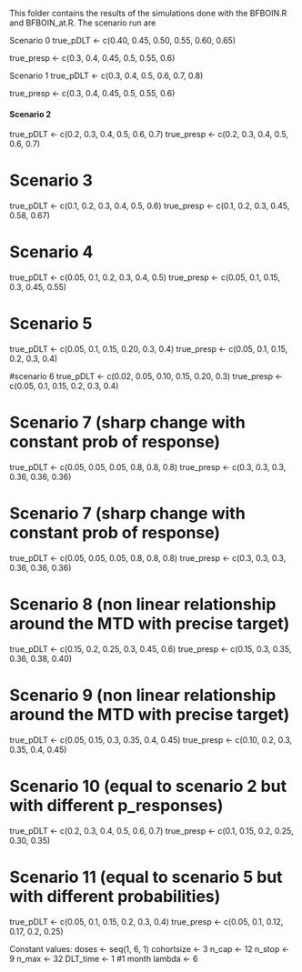 This folder contains the results of the simulations done with the BFBOIN.R and BFBOIN_at.R. 
The scenario run are 

Scenario 0
true_pDLT <- c(0.40, 0.45, 0.50, 0.55, 0.60, 0.65)

true_presp <- c(0.3, 0.4, 0.45, 0.5, 0.55, 0.6)

Scenario 1
true_pDLT <- c(0.3, 0.4, 0.5, 0.6, 0.7, 0.8)

true_presp <- c(0.3, 0.4, 0.45, 0.5, 0.55, 0.6)

#### Scenario 2
true_pDLT <- c(0.2, 0.3, 0.4, 0.5, 0.6, 0.7)
true_presp <- c(0.2, 0.3, 0.4, 0.5, 0.6, 0.7)

# Scenario 3
true_pDLT <- c(0.1, 0.2, 0.3, 0.4, 0.5, 0.6)
true_presp <- c(0.1, 0.2, 0.3, 0.45, 0.58, 0.67)

# Scenario 4 
true_pDLT <- c(0.05, 0.1, 0.2, 0.3, 0.4, 0.5)
true_presp <- c(0.05, 0.1, 0.15, 0.3, 0.45, 0.55)

# Scenario 5
true_pDLT <- c(0.05, 0.1, 0.15, 0.20, 0.3, 0.4)
true_presp <- c(0.05, 0.1, 0.15, 0.2, 0.3, 0.4)

#scenario 6
true_pDLT <- c(0.02, 0.05, 0.10, 0.15, 0.20, 0.3)
true_presp <- c(0.05, 0.1, 0.15, 0.2, 0.3, 0.4)

# Scenario 7 (sharp change with constant prob of response)
true_pDLT <- c(0.05, 0.05, 0.05, 0.8, 0.8, 0.8)
true_presp <- c(0.3, 0.3, 0.3, 0.36, 0.36, 0.36)

# Scenario 7 (sharp change with constant prob of response)
true_pDLT <- c(0.05, 0.05, 0.05, 0.8, 0.8, 0.8)
true_presp <- c(0.3, 0.3, 0.3, 0.36, 0.36, 0.36)

# Scenario 8 (non linear relationship around the MTD with precise target)
true_pDLT <- c(0.15, 0.2, 0.25, 0.3, 0.45, 0.6)
true_presp <- c(0.15, 0.3, 0.35, 0.36, 0.38, 0.40)

# Scenario 9 (non linear relationship around the MTD with precise target)
true_pDLT <- c(0.05, 0.15, 0.3, 0.35, 0.4, 0.45)
true_presp <- c(0.10, 0.2, 0.3, 0.35, 0.4, 0.45)

# Scenario 10 (equal to scenario 2 but with different p_responses)
true_pDLT <- c(0.2, 0.3, 0.4, 0.5, 0.6, 0.7)
true_presp <- c(0.1, 0.15, 0.2, 0.25, 0.30, 0.35)

# Scenario 11 (equal to scenario 5 but with different probabilities)
true_pDLT <- c(0.05, 0.1, 0.15, 0.2, 0.3, 0.4)
true_presp <- c(0.05, 0.1, 0.12, 0.17, 0.2, 0.25)

Constant values: 
doses <- seq(1, 6, 1)
cohortsize <- 3
n_cap <- 12
n_stop <- 9
n_max <- 32
DLT_time <- 1 #1 month
lambda <- 6 
